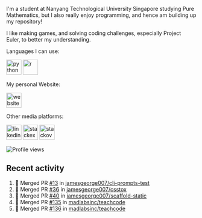 I'm a student at Nanyang Technological University Singapore studying Pure Mathematics, but I also really enjoy programming, and hence am building up my repository!

I like making games, and solving coding challenges, especially Project Euler, to better my understanding.

Languages I can use:

<img src='https://upload.wikimedia.org/wikipedia/commons/thumb/c/c3/Python-logo-notext.svg/1200px-Python-logo-notext.svg.png' alt='python' height='40'> <img src='https://upload.wikimedia.org/wikipedia/commons/thumb/1/1b/R_logo.svg/1280px-R_logo.svg.png' alt='r' height='40'>

My personal Website:

[<img src='https://i.imgur.com/WpCwvd2.png' alt='website' height='40'>](https://ivl-projecteuler.com)

Other media platforms:

[<img src='https://cdn-icons-png.flaticon.com/512/174/174857.png' alt='linkedin' height='40'>](https://www.linkedin.com/in/igorvanloo)  [<img src='https://cdn.sstatic.net/Sites/math/Img/apple-touch-icon@2.png?v=4ec1df2e49b1' alt='stackexchange' height='40'>](https://math.stackexchange.com/users/902101/igor)  [<img src='https://cdn.worldvectorlogo.com/logos/stack-overflow.svg' alt='stackoverflow' height='40'>](https://stackoverflow.com/users/14856132/igor?tab=profile)

![Profile views](https://gpvc.arturio.dev/igorvanloo) 

## Recent activity
<!--START_SECTION:activity-->
1. 🎉 Merged PR [#13](https://github.com/jamesgeorge007/cli-prompts-test/pull/13) in [jamesgeorge007/cli-prompts-test](https://github.com/jamesgeorge007/cli-prompts-test)
2. 🎉 Merged PR [#36](https://github.com/jamesgeorge007/csstox/pull/36) in [jamesgeorge007/csstox](https://github.com/jamesgeorge007/csstox)
3. 🎉 Merged PR [#40](https://github.com/jamesgeorge007/scaffold-static/pull/40) in [jamesgeorge007/scaffold-static](https://github.com/jamesgeorge007/scaffold-static)
4. 🎉 Merged PR [#135](https://github.com/madlabsinc/teachcode/pull/135) in [madlabsinc/teachcode](https://github.com/madlabsinc/teachcode)
5. 🎉 Merged PR [#136](https://github.com/madlabsinc/teachcode/pull/136) in [madlabsinc/teachcode](https://github.com/madlabsinc/teachcode)
<!--END_SECTION:activity-->
